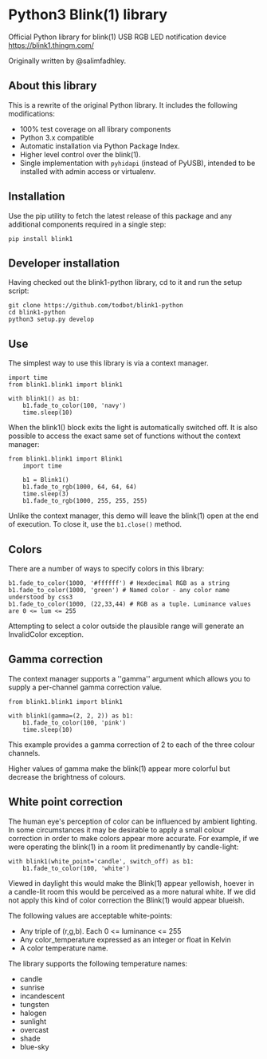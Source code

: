 

Python3 Blink(1) library
========================

Official Python library for blink(1) USB RGB LED notification device
https://blink1.thingm.com/

Originally written by @salimfadhley.

About this library
------------------

This is a rewrite of the original Python library. It includes the following modifications:

* 100% test coverage on all library components
* Python 3.x compatible
* Automatic installation via Python Package Index.
* Higher level control over the blink(1).
* Single implementation with `pyhidapi` (instead of PyUSB), intended to be installed with admin access or virtualenv.

Installation
------------

Use the pip utility to fetch the latest release of this package and any additional components required in a single step:

    pip install blink1

Developer installation
----------------------

Having checked out the blink1-python library, cd to it and run the setup script:

    git clone https://github.com/todbot/blink1-python
    cd blink1-python
    python3 setup.py develop


Use
---

The simplest way to use this library is via a context manager.

    import time
    from blink1.blink1 import blink1

    with blink1() as b1:
        b1.fade_to_color(100, 'navy')
        time.sleep(10)

When the blink1() block exits the light is automatically switched off.
It is also possible to access the exact same set of functions without the context manager:

    from blink1.blink1 import Blink1
        import time

        b1 = Blink1()
        b1.fade_to_rgb(1000, 64, 64, 64)
        time.sleep(3)
        b1.fade_to_rgb(1000, 255, 255, 255)

Unlike the context manager, this demo will leave the blink(1) open at the end of execution.
To close it, use the `b1.close()` method.

Colors
------

There are a number of ways to specify colors in this library:

    b1.fade_to_color(1000, '#ffffff') # Hexdecimal RGB as a string
    b1.fade_to_color(1000, 'green') # Named color - any color name understood by css3
    b1.fade_to_color(1000, (22,33,44) # RGB as a tuple. Luminance values are 0 <= lum <= 255

Attempting to select a color outside the plausible range will generate an InvalidColor exception.

Gamma correction
----------------

The context manager supports a ''gamma'' argument which allows you to supply a per-channel gamma correction value.

    from blink1.blink1 import blink1

    with blink1(gamma=(2, 2, 2)) as b1:
        b1.fade_to_color(100, 'pink')
        time.sleep(10)

This example provides a gamma correction of 2 to each of the three colour channels.

Higher values of gamma make the blink(1) appear more colorful but decrease the brightness of colours.

White point correction
----------------------

The human eye's perception of color can be influenced by ambient lighting. In some circumstances it may be desirable
to apply a small colour correction in order to make colors appear more accurate. For example, if we were operating
the blink(1) in a room lit predimenantly by candle-light:

    with blink1(white_point='candle', switch_off) as b1:
        b1.fade_to_color(100, 'white')

Viewed in daylight this would make the Blink(1) appear yellowish, hoever in a candle-lit room this would be perceived
as a more natural white. If we did not apply this kind of color correction the Blink(1) would appear blueish.

The following values are acceptable white-points:

* Any triple of (r,g,b). Each 0 <= luminance <= 255
* Any color_temperature expressed as an integer or float in Kelvin
* A color temperature name.

The library supports the following temperature names:

* candle
* sunrise
* incandescent
* tungsten
* halogen
* sunlight
* overcast
* shade
* blue-sky
